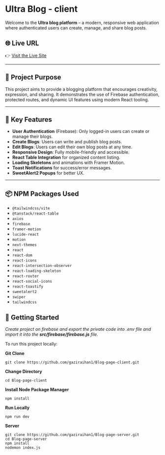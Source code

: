 # Ultra Blog - client

Welcome to the **Ultra blog platform** – a modern, responsive web application where authenticated users can create, manage, and share blog posts.

## 🌐 Live URL

👉 [Visit the Live Site](https://ultra-blog.netlify.app/)

---

## 🎯 Project Purpose

This project aims to provide a blogging platform that encourages creativity, expression, and sharing. It demonstrates the use of Firebase authentication, protected routes, and dynamic UI features using modern React tooling.

---

## 🚀 Key Features

- **User Authentication** (Firebase): Only logged-in users can create or manage their blogs.
- **Create Blogs**: Users can write and publish blog posts.
- **Edit Blogs**: Users can edit their own blog posts at any time.
- **Responsive Design**: Fully mobile-friendly and accessible.
- **React Table Integration** for organized content listing.
- **Loading Skeletons** and animations with Framer Motion.
- **Toast Notifications** for success/error messages.
- **SweetAlert2 Popups** for better UX.

---

## 📦 NPM Packages Used

- `@tailwindcss/vite`
- `@tanstack/react-table`
- `axios`
- `firebase`
- `framer-motion`
- `lucide-react`
- `motion`
- `next-themes`
- `react`
- `react-dom`
- `react-icons`
- `react-intersection-observer`
- `react-loading-skeleton`
- `react-router`
- `react-social-icons`
- `react-toastify`
- `sweetalert2`
- `swiper`
- `tailwindcss`



## 📁 Getting Started

*Create project on firebase and export the private code into .env file and import it into the **src/firebase/firebase.js** file.*

To run this project locally:

**Git Clone**
```
git clone https://github.com/gaziraihan1/Blog-page-client.git
```

**Change Directory**
```
cd Blog-page-client
```

**Install Node Package Manager**
```
npm install
```

**Run Locally**
```
npm run dev
```

**Server**
```
git clone https://github.com/gaziraihan1/Blog-page-server.git
cd Blog-page-server
npm install
nodemon index.js
```
